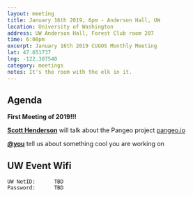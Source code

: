 ```yaml
---
layout: meeting
title: January 16th 2019, 6pm - Anderson Hall, UW
location: University of Washington
address: UW Anderson Hall, Forest Club room 207
time: 6:00pm
excerpt: January 16th 2019 CUGOS Monthly Meeting
lat: 47.651737
lng: -122.307540
category: meetings
notes: It's the room with the elk in it.
---
```



## Agenda

**First Meeting of 2019!!!**

**[Scott Henderson](http://scottyhq.github.io/index.html)** will talk about the Pangeo project [pangeo.io](https://pangeo.io)

**[@you](http://cugos.org/people/)** tell us about something cool you are working on

## UW Event Wifi

```
UW NetID:      TBD
Password:      TBD
```

